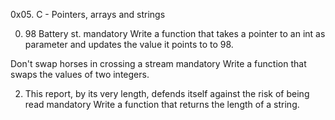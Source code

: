 0x05. C - Pointers, arrays and strings

0. 98 Battery st.
mandatory
Write a function that takes a pointer to an int as parameter and updates the value it points to to 98.

Don't swap horses in crossing a stream
mandatory
Write a function that swaps the values of two integers.

2. This report, by its very length, defends itself against the risk of being read
mandatory
Write a function that returns the length of a string.
